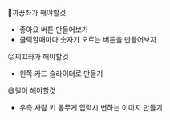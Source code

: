 🤩까꿍좌가 해야할것 
- 좋아요 버튼 만들어보기 
- 클릭할때마다 숫자가 오르는 버튼을 만들어보자


😛찌끄좌가 해야할것
- 왼쪽 카드 슬라이더로 만들기


😄릴이 해야할것 
- 우측 사람 키 몸무게 입력시 변하는 이미지 만들기
